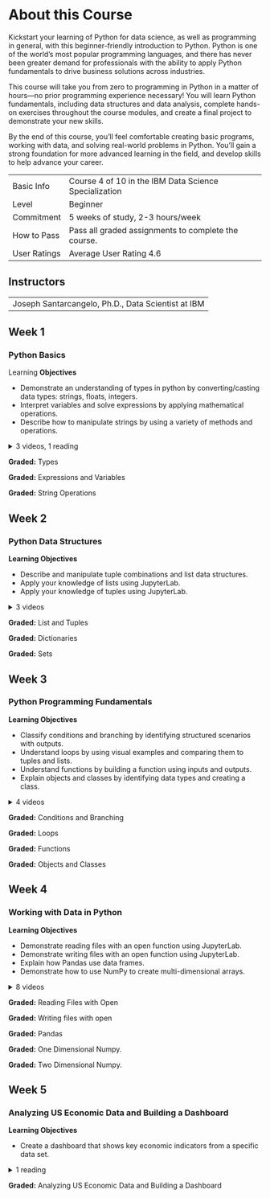# **About this Course**

Kickstart your learning of Python for data science, as well as programming in general, with this beginner-friendly introduction to Python. Python is one of the world’s most popular programming languages, and there has never been greater demand for professionals with the ability to apply Python fundamentals to drive business solutions across industries. 

This course will take you from zero to programming in Python in a matter of hours—no prior programming experience necessary! You will learn Python fundamentals, including data structures and data analysis, complete hands-on exercises throughout the course modules, and create a final project to demonstrate your new skills. 

By the end of this course, you’ll feel comfortable creating basic programs, working with data, and solving real-world problems in Python. You’ll gain a strong foundation for more advanced learning in the field, and develop skills to help advance your career.

|             |                                                       |
|-------------|-------------------------------------------------------|
|Basic Info   |Course 4 of 10 in the IBM Data Science Specialization  |
|Level        |Beginner                                               |
|Commitment   |5 weeks of study, 2-3 hours/week                       |
|How to Pass  |Pass all graded assignments to complete the course.    |
|User Ratings |Average User Rating 4.6                               | 

## Instructors
|                                                        |  
|--------------------------------------------------------|
|Joseph Santarcangelo, Ph.D., Data Scientist at IBM      |

## Week 1

### Python Basics

Learning **Objectives**

- Demonstrate an understanding of types in python by converting/casting data types: strings, floats, integers.
- Interpret variables and solve expressions by applying mathematical operations.
- Describe how to manipulate strings by using a variety of methods and operations.

<details>
<summary>3 videos, 1 reading</summary>

1. **Reading:** About this Course
2. [Video: Types](https://www.coursera.org/lecture/python-for-applied-data-science-ai/types-WtDWG)
3. **Video:** Expressions and Variables
4. **LTI Item:** Your First Program, Types, Expressions and Variables
5. **Video:** String Operations
6. **LTI Item:** Lab: Strings
</details>

    

**Graded:** Types

**Graded:** Expressions and Variables

**Graded:** String Operations

## Week 2

### Python Data Structures

**Learning Objectives**

- Describe and manipulate tuple combinations and list data structures.
- Apply your knowledge of lists using JupyterLab.
- Apply your knowledge of tuples using JupyterLab.

<details>
<summary>3 videos</summary>

1. [Video: List and Tuples](https://www.coursera.org/lecture/python-for-applied-data-science-ai/list-and-tuples-bUWEy)
2. **LTI Item:** Lab: Tuples
3. **LTI Item:** Lab: Lists
4. **Video:** Dictionaries
5. **LTI Item:** Lab: Dictionaries
6. **Video:** Sets
7. **LTI Item:** Lab: Sets
</details>

**Graded:** List and Tuples

**Graded:** Dictionaries

**Graded:** Sets

## Week 3

### Python Programming Fundamentals

**Learning Objectives**

- Classify conditions and branching by identifying structured scenarios with outputs.
- Understand loops by using visual examples and comparing them to tuples and lists.
- Understand functions by building a function using inputs and outputs.
- Explain objects and classes by identifying data types and creating a class.

<details>
<summary>4 videos</summary>

 1. [Video: Conditions and Branching](https://www.coursera.org/lecture/python-for-applied-data-science-ai/conditions-and-branching-WuZVi)
 2. **LTI Item:** Lab:Conditions and Branching
 3. **Video:** Loops
 4. **LTI Item:** Lab: Loops
 5. **Video:** Functions
 6. **LTI Item:** Lab: Functions
 7. **Video:** Objects and Classes
 8. **LTI Item:** Objects and Classes
 9. **LTI Item:** Exception Handling

</details>
   
**Graded:** Conditions and Branching

**Graded:** Loops

**Graded:** Functions

**Graded:** Objects and Classes

## Week 4

### Working with Data in Python

**Learning Objectives**

- Demonstrate reading files with an open function using JupyterLab.
- Demonstrate writing files with an open function using JupyterLab.
- Explain how Pandas use data frames.
- Demonstrate how to use NumPy to create multi-dimensional arrays.

<details>
<summary>8 videos</summary>

 1. [Video: Reading Files with Open](https://www.coursera.org/lecture/python-for-applied-data-science-ai/reading-files-with-open-78ZHl)
 2. **LTI Item:** Lab:Reading Files with Open
 3. **Video:** Writing Files with Open
 4. **LTI Item:** Lab:Writing Files with Open
 5. **Video:** Loading Data with Pandas
 6. **Ungraded Plugin:** Using loc, iloc and ix
 7. **Video:** Pandas: Working with and Saving Data
 8. **Ungraded Plugin:** Hands-on Lab: Pandas with IBM Watson Studio
 9. **Video:** One Dimensional Numpy
 10. **LTI Item:** One Dimensional Numpy
 11. **Video:** Two Dimensional Numpy
 12. **LTI Item:** Two Dimensional Numpy
 13. **Video:** Simple APIs (Part 1)
 14. **Video:** Simple APIs (Part 2)
 15. **Ungraded Plugin:** Hands-on Lab: Instruction for Speech to Text and Language Translator API Keys
 16. **LTI Item:** Introduction to API
 17. **LTI Item:** Watson Speech to Text and Language Translator API
 18. **LTI Item:** Request HTTP

</details>

**Graded:** Reading Files with Open

**Graded:** Writing files with open

**Graded:** Pandas

**Graded:** One Dimensional Numpy.

**Graded:** Two Dimensional Numpy.

## Week 5

### Analyzing US Economic Data and Building a Dashboard

**Learning Objectives**

- Create a dashboard that shows key economic indicators from a specific data set.

<details>
<summary>1 reading</summary>

 1. **Ungraded Plugin:** Reading: Overview
 2. **Ungraded Plugin:** Hands-on Lab: Setup Watson Studio
 3. **Reading:** IBM Digital Badge
</details>

**Graded:** Analyzing US Economic Data and Building a Dashboard
